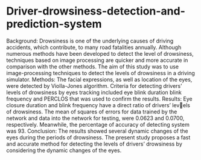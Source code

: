 # Driver-drowsiness-detection-and-prediction-system
Background: Drowsiness is one of the underlying causes of driving accidents, which
contribute, to many road fatalities annually. Although numerous methods have been
developed to detect the level of drowsiness, techniques based on image processing
are quicker and more accurate in comparison with the other methods. The aim of
this study was to use image-processing techniques to detect the levels of drowsiness
in a driving simulator.
Methods: The facial expressions, as well as location of the eyes, were detected by
Violla-Jones algorithm. Criteria for detecting drivers’ levels of drowsiness by eyes
tracking included eye blink duration blink frequency and PERCLOS that was used to
confirm the results.
Results: Eye closure duration and blink frequency have a direct ratio of drivers’ levels of drowsiness. The mean of squares of errors for data trained by the network and
data into the network for testing, were 0.0623 and 0.0700, respectively. Meanwhile,
the percentage of accuracy of detecting system was 93.
Conclusion: The results showed several dynamic changes of the eyes during the
periods of drowsiness. The present study proposes a fast and accurate method for
detecting the levels of drivers’ drowsiness by considering the dynamic changes of the
eyes.
